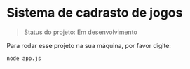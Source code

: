 # Sistema de cadrasto de jogos 

> Status do projeto: Em desenvolvimento

Para rodar esse projeto na sua máquina, por favor digite:

```
node app.js
```
